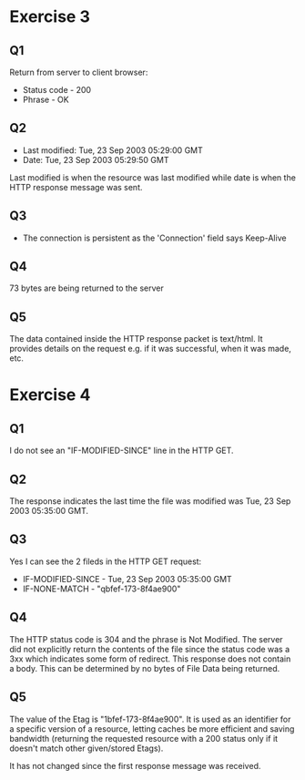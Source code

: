# Exercise 3

## Q1

Return from server to client browser:

- Status code - 200
- Phrase - OK

## Q2

- Last modified: Tue, 23 Sep 2003 05:29:00 GMT
- Date: Tue, 23 Sep 2003 05:29:50 GMT

Last modified is when the resource was last modified while date is when the HTTP response message was sent.

## Q3

- The connection is persistent as the 'Connection' field says Keep-Alive

## Q4

73 bytes are being returned to the server

## Q5

The data contained inside the HTTP response packet is text/html. It provides details on the request e.g. if it was successful, when it was made, etc.

# Exercise 4

## Q1

I do not see an "IF-MODIFIED-SINCE" line in the HTTP GET.

## Q2

The response indicates the last time the file was modified was Tue, 23 Sep 2003 05:35:00 GMT.

## Q3

Yes I can see the 2 fileds in the HTTP GET request:

- IF-MODIFIED-SINCE - Tue, 23 Sep 2003 05:35:00 GMT
- IF-NONE-MATCH - "qbfef-173-8f4ae900"

## Q4

The HTTP status code is 304 and the phrase is Not Modified. The server did not explicitly return the contents of the file since the status code was a 3xx which indicates some form of redirect. This response does not contain a body. This can be determined by no bytes of File Data being returned.

## Q5

The value of the Etag is "1bfef-173-8f4ae900". It is used as an identifier for a specific version of a resource, letting caches be more efficient and saving bandwidth (returning the requested resource with a 200 status only if it doesn't match other given/stored Etags).

It has not changed since the first response message was received.
